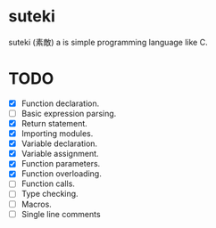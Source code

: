 # suteki
suteki (素敵) a is simple programming language like C.

# TODO
- [x] Function declaration.
- [ ] Basic expression parsing.
- [x] Return statement.
- [x] Importing modules.
- [x] Variable declaration.
- [x] Variable assignment.
- [x] Function parameters.
- [x] Function overloading.
- [ ] Function calls.
- [ ] Type checking.
- [ ] Macros.
- [ ] Single line comments